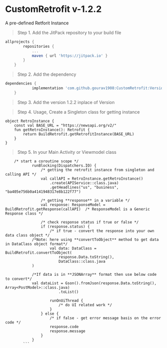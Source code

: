 # CustomRetrofit v-1.2.2
A pre-defined Retforit Instance
 > Step 1. Add the JitPack repository to your build file

```gradle
allprojects {
		repositories {
			...
			maven { url 'https://jitpack.io' }
		}
	}
  ```
  > Step 2. Add the dependency

```gradle
dependencies {
	        implementation 'com.github.gourav1908:CustomRetrofit:Version'
	}
  ```
  > Step 3. Add the version 1.2.2 inplace of Version


> Step 4. Usage, Create a Singleton class for getting instance

```singleton
object RetroInstance {
    const val BASE_URL = "https://newsapi.org/v2/"
    fun getRetroInstance(): Retrofit {
        return BuildRetrofit.getRetrofitInstance(BASE_URL)
    }
}
```

> Step 5. In your Main Activity or Viewmodel class

```
	/* start a coroutine scope */
            runBlocking(Dispatchers.IO) {
                /* getting the retrofit instance from singleton and calling API */
                val callAPI = RetroInstance.getRetroInstance()
                    .create(APIService::class.java)
                    .getHeadlines("us", "business", "ba405e756b0a4141948317e8b122f77")

                /* getting **response** in a variable */
                val response: ResponseModel = BuildRetrofit.getResponse(callAPI)  /* ResponseModel is a Generic Response class */

                /* check response status if true or false */
                if (response.status) {
                    /* if true - convert the response into your own data class object */
		    /*Note: here using **convertToObject** method to get data in DataClass object format*/
                	val data: DataClass = BuildRetrofit.convertToObject(
                    	response.Data.toString(),
                    	DataClass::class.java
			)
			
			/*If data is in **JSONArray** format then use below code to convert*/
			val dataList = Gson().fromJson(response.Data.toString(), Array<PostModel>::class.java)
                        .toList()
		    
                    runOnUiThread {
                        /* do UI related work */
                    }
                } else {
                    /* if false - get error message basis on the error code */
                    response.code
                    response.message
                }
            }
	    ```








